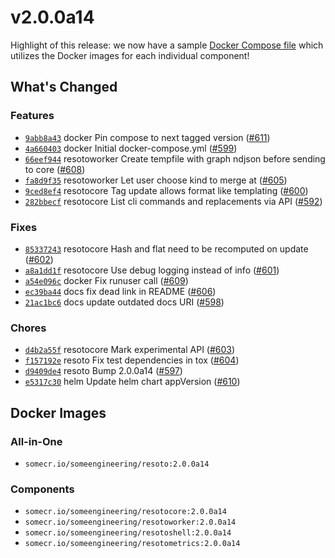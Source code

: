 # v2.0.0a14

Highlight of this release: we now have a sample [Docker Compose file](https://github.com/someengineering/resoto/blob/main/docker-compose.yaml) which utilizes the Docker images for each individual component!

<!--truncate-->

## What's Changed

### Features

- [`9abb8a43`](https://github.com/someengineering/resoto/commit/9abb8a43) <span class="badge badge--secondary">docker</span> Pin compose to next tagged version ([#611](https://github.com/someengineering/resoto/pull/611))
- [`4a660403`](https://github.com/someengineering/resoto/commit/4a660403) <span class="badge badge--secondary">docker</span> Initial docker-compose.yml ([#599](https://github.com/someengineering/resoto/pull/599))
- [`66eef944`](https://github.com/someengineering/resoto/commit/66eef944) <span class="badge badge--secondary">resotoworker</span> Create tempfile with graph ndjson before sending to core ([#608](https://github.com/someengineering/resoto/pull/608))
- [`fa8d9f35`](https://github.com/someengineering/resoto/commit/fa8d9f35) <span class="badge badge--secondary">resotoworker</span> Let user choose kind to merge at ([#605](https://github.com/someengineering/resoto/pull/605))
- [`9ced8ef4`](https://github.com/someengineering/resoto/commit/9ced8ef4) <span class="badge badge--secondary">resotocore</span> Tag update allows format like templating ([#600](https://github.com/someengineering/resoto/pull/600))
- [`282bbecf`](https://github.com/someengineering/resoto/commit/282bbecf) <span class="badge badge--secondary">resotocore</span> List cli commands and replacements via API ([#592](https://github.com/someengineering/resoto/pull/592))

### Fixes

- [`85337243`](https://github.com/someengineering/resoto/commit/85337243) <span class="badge badge--secondary">resotocore</span> Hash and flat need to be recomputed on update ([#602](https://github.com/someengineering/resoto/pull/602))
- [`a8a1dd1f`](https://github.com/someengineering/resoto/commit/a8a1dd1f) <span class="badge badge--secondary">resotocore</span> Use debug logging instead of info ([#601](https://github.com/someengineering/resoto/pull/601))
- [`a54e096c`](https://github.com/someengineering/resoto/commit/a54e096c) <span class="badge badge--secondary">docker</span> Fix runuser call ([#609](https://github.com/someengineering/resoto/pull/609))
- [`ec39ba44`](https://github.com/someengineering/resoto/commit/ec39ba44) <span class="badge badge--secondary">docs</span> fix dead link in README ([#606](https://github.com/someengineering/resoto/pull/606))
- [`21ac1bc6`](https://github.com/someengineering/resoto/commit/21ac1bc6) <span class="badge badge--secondary">docs</span> update outdated docs URI ([#598](https://github.com/someengineering/resoto/pull/598))

### Chores

- [`d4b2a55f`](https://github.com/someengineering/resoto/commit/d4b2a55f) <span class="badge badge--secondary">resotocore</span> Mark experimental API ([#603](https://github.com/someengineering/resoto/pull/603))
- [`f157192e`](https://github.com/someengineering/resoto/commit/f157192e) <span class="badge badge--secondary">resoto</span> Fix test dependencies in tox ([#604](https://github.com/someengineering/resoto/pull/604))
- [`d9409de4`](https://github.com/someengineering/resoto/commit/d9409de4) <span class="badge badge--secondary">resoto</span> Bump 2.0.0a14 ([#597](https://github.com/someengineering/resoto/pull/597))
- [`e5317c30`](https://github.com/someengineering/resoto/commit/e5317c30) <span class="badge badge--secondary">helm</span> Update helm chart appVersion ([#610](https://github.com/someengineering/resoto/pull/610))

## Docker Images

### All-in-One

- `somecr.io/someengineering/resoto:2.0.0a14`

### Components

- `somecr.io/someengineering/resotocore:2.0.0a14`
- `somecr.io/someengineering/resotoworker:2.0.0a14`
- `somecr.io/someengineering/resotoshell:2.0.0a14`
- `somecr.io/someengineering/resotometrics:2.0.0a14`
